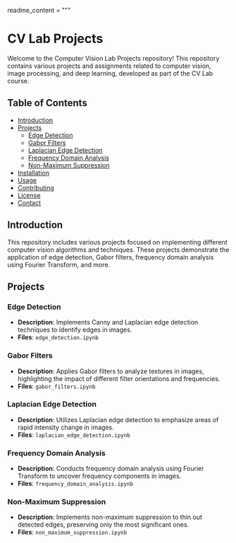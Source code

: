 readme_content = """
# CV Lab Projects

Welcome to the Computer Vision Lab Projects repository! This repository contains various projects and assignments related to computer vision, image processing, and deep learning, developed as part of the CV Lab course.

## Table of Contents

- [Introduction](#introduction)
- [Projects](#projects)
  - [Edge Detection](#edge-detection)
  - [Gabor Filters](#gabor-filters)
  - [Laplacian Edge Detection](#laplacian-edge-detection)
  - [Frequency Domain Analysis](#frequency-domain-analysis)
  - [Non-Maximum Suppression](#non-maximum-suppression)
- [Installation](#installation)
- [Usage](#usage)
- [Contributing](#contributing)
- [License](#license)
- [Contact](#contact)

## Introduction

This repository includes various projects focused on implementing different computer vision algorithms and techniques. These projects demonstrate the application of edge detection, Gabor filters, frequency domain analysis using Fourier Transform, and more.

## Projects

### Edge Detection

- **Description**: Implements Canny and Laplacian edge detection techniques to identify edges in images.
- **Files**: `edge_detection.ipynb`

### Gabor Filters

- **Description**: Applies Gabor filters to analyze textures in images, highlighting the impact of different filter orientations and frequencies.
- **Files**: `gabor_filters.ipynb`

### Laplacian Edge Detection

- **Description**: Utilizes Laplacian edge detection to emphasize areas of rapid intensity change in images.
- **Files**: `laplacian_edge_detection.ipynb`

### Frequency Domain Analysis

- **Description**: Conducts frequency domain analysis using Fourier Transform to uncover frequency components in images.
- **Files**: `frequency_domain_analysis.ipynb`

### Non-Maximum Suppression

- **Description**: Implements non-maximum suppression to thin out detected edges, preserving only the most significant ones.
- **Files**: `non_maximum_suppression.ipynb`

